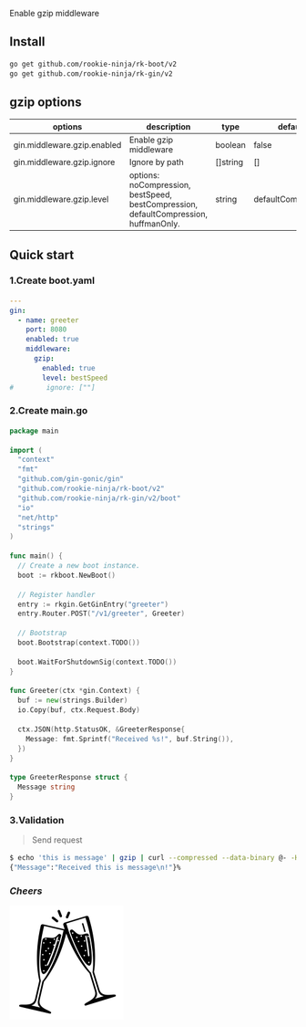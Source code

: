 Enable gzip middleware

## Install
```bash
go get github.com/rookie-ninja/rk-boot/v2
go get github.com/rookie-ninja/rk-gin/v2
```

## gzip options
| options                     | description                        | type     | default |
|-----------------------------|--------------------------------------------------------------------------------------|----------|--------------------|
| gin.middleware.gzip.enabled | Enable gzip middleware                                                               | boolean  | false              |
| gin.middleware.gzip.ignore  | Ignore by path                                                                       | []string | []                 |
| gin.middleware.gzip.level   | options: noCompression, bestSpeed, bestCompression, defaultCompression, huffmanOnly. | string   | defaultCompression |

## Quick start
### 1.Create boot.yaml
```yaml
---
gin:
  - name: greeter
    port: 8080
    enabled: true
    middleware:
      gzip:
        enabled: true
        level: bestSpeed
#        ignore: [""]
```

### 2.Create main.go
```go
package main

import (
  "context"
  "fmt"
  "github.com/gin-gonic/gin"
  "github.com/rookie-ninja/rk-boot/v2"
  "github.com/rookie-ninja/rk-gin/v2/boot"
  "io"
  "net/http"
  "strings"
)

func main() {
  // Create a new boot instance.
  boot := rkboot.NewBoot()

  // Register handler
  entry := rkgin.GetGinEntry("greeter")
  entry.Router.POST("/v1/greeter", Greeter)

  // Bootstrap
  boot.Bootstrap(context.TODO())

  boot.WaitForShutdownSig(context.TODO())
}

func Greeter(ctx *gin.Context) {
  buf := new(strings.Builder)
  io.Copy(buf, ctx.Request.Body)

  ctx.JSON(http.StatusOK, &GreeterResponse{
    Message: fmt.Sprintf("Received %s!", buf.String()),
  })
}

type GreeterResponse struct {
  Message string
}
```

### 3.Validation
> Send request

```bash
$ echo 'this is message' | gzip | curl --compressed --data-binary @- -H "Content-Encoding: gzip" -H "Accept-Encoding: gzip" localhost:8080/v1/greeter
{"Message":"Received this is message\n!"}%
```

### _**Cheers**_
![](../../../../img/user-guide/cheers.png)